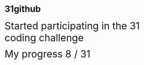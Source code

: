 # 31github

<span style="font-size: 2rem;"> Started participating in the 31 coding challenge</span>

<span style="font-size: 2rem;">My progress 8 / 31</span>
